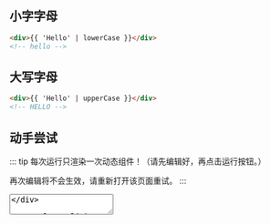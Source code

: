 <script>    
    import Vue from 'vue'
    import EasyFilter from 'easy-filter'
    import '@style/style.scss'
    Vue.use(EasyFilter)
    const bus = new Vue()
    Vue.component('runtime-comp',(resolve)=>bus.$on('run',resolve))
    export default {
        data(){
            return {
                code: `{
        template: "<div>{{ 'Hello' | lowerCase }}</div>",
    }`
            }
        },
        methods:{
            run(){
                bus.$emit('run', eval(`(function(){ return ${this.code} })()`))
            },
            reload(){
                window.location.reload()
            }
        }
    }
</script>  
## 小字字母

```html
<div>{{ 'Hello' | lowerCase }}</div>
<!-- hello -->
```

## 大写字母

```html
<div>{{ 'Hello' | upperCase }}</div>
<!-- HELLO -->
```

## 动手尝试


::: tip
每次运行只渲染一次动态组件！（请先编辑好，再点击运行按钮。）

再次编辑将不会生效，请重新打开该页面重试。
:::

<div>
   <textarea v-model="code"/>
</div>

<a class="link" v-on:click="run">运行</a>

<div>
    <runtime-comp/>
</div>

